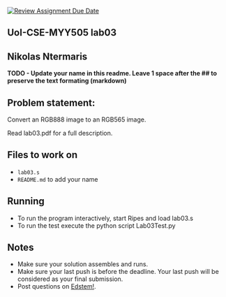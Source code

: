 [![Review Assignment Due Date](https://classroom.github.com/assets/deadline-readme-button-22041afd0340ce965d47ae6ef1cefeee28c7c493a6346c4f15d667ab976d596c.svg)](https://classroom.github.com/a/wF4LkjQC)

## UoI-CSE-MYY505 lab03

## Nikolas Ntermaris

**TODO - Update your name in this readme. Leave 1 space after the ## to preserve the text formating (markdown)**

## Problem statement:

Convert an RGB888 image to an RGB565 image.

Read lab03.pdf for a full description.

## Files to work on

- `lab03.s`
- `README.md` to add your name<br/>

## Running

- To run the program interactively, start Ripes and load lab03.s
- To run the test execute the python script Lab03Test.py

## Notes

- Make sure your solution assembles and runs.
- Make sure your last push is before the deadline. Your last push will be considered as your final submission.
- Post questions on [Edstem!](https://edstem.org/us/courses/67636/discussion/).
